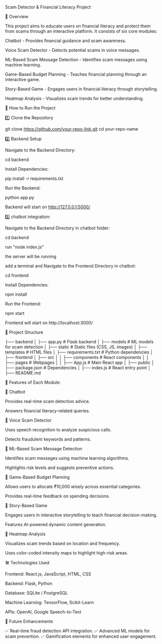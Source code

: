 Scam Detector & Financial Literacy Project

📖 Overview

This project aims to educate users on financial literacy and protect them from scams through an interactive platform. It consists of six core modules:

Chatbot - Provides financial guidance and scam awareness.

Voice Scam Detector - Detects potential scams in voice messages.

ML-Based Scam Message Detection - Identifies scam messages using machine learning.

Game-Based Budget Planning - Teaches financial planning through an interactive game.

Story-Based Game - Engages users in financial literacy through storytelling.

Heatmap Analysis - Visualizes scam trends for better understanding.

🚀 How to Run the Project

1️⃣ Clone the Repository

 git clone https://github.com/your-repo-link.git
 cd your-repo-name

2️⃣ Backend Setup

Navigate to the Backend Directory:

cd backend

Install Dependencies:

pip install -r requirements.txt

Run the Backend:

python app.py

Backend will start on http://127.0.0.1:5000/

3️⃣ chatbot integration:

Navigate to the Backend Directory in chatbot folder:

cd backend

run "node index.js"

the server will be running

add a terminal and Navigate to the Frontend Directory in chatbot:

cd frontend

Install Dependencies:

npm install

Run the Frontend:

npm start

Frontend will start on http://localhost:3000/

📂 Project Structure

├── backend
│   ├── app.py  # Flask backend
│   ├── models  # ML models for scam detection
│   ├── static  # Static files (CSS, JS, images)
│   ├── templates  # HTML files
│   ├── requirements.txt  # Python dependencies
│
├── frontend
│   ├── src
│   │   ├── components  # React components
│   │   ├── pages  # Webpages
│   │   ├── App.js  # Main React app
│   ├── public
│   ├── package.json  # Dependencies
│   ├── index.js  # React entry point
│
├── README.md

📌 Features of Each Module:

🔹 Chatbot

Provides real-time scam detection advice.

Answers financial literacy-related queries.

🔹 Voice Scam Detector

Uses speech recognition to analyze suspicious calls.

Detects fraudulent keywords and patterns.

🔹 ML-Based Scam Message Detection

Identifies scam messages using machine learning algorithms.

Highlights risk levels and suggests preventive actions.

🔹 Game-Based Budget Planning

Allows users to allocate ₹10,000 wisely across essential categories.

Provides real-time feedback on spending decisions.

🔹 Story-Based Game

Engages users in interactive storytelling to teach financial decision-making.

Features AI-powered dynamic content generation.

🔹 Heatmap Analysis

Visualizes scam trends based on location and frequency.

Uses color-coded intensity maps to highlight high-risk areas.

🛠️ Technologies Used

Frontend: React.js, JavaScript, HTML, CSS

Backend: Flask, Python

Database: SQLite / PostgreSQL

Machine Learning: TensorFlow, Scikit-Learn

APIs: OpenAI, Google Speech-to-Text

🎯 Future Enhancements

✅ Real-time fraud detection API integration.
✅ Advanced ML models for scam prevention.
✅ Gamification elements for enhanced user engagement.